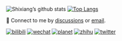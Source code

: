 
<!-- README.md is generated from README.Rmd. Please edit that file -->

![Shixiang’s github
stats](https://github-readme-stats.vercel.app/api?username=ShixiangWang&show_icons=true) [![Top Langs](https://github-readme-stats.vercel.app/api/top-langs/?username=ShixiangWang&hide=html,jupyter%20notebook,javascript&layout=compact&langs_count=10)](https://github.com/ShixiangWang/github-readme-stats)

💬 Connect to me by
[discussions](https://github.com/ShixiangWang/self-study/discussions) or [email](mailto:w_shixiang@163.com). 

[![bilibili](https://img.shields.io/badge/王诗翔-B站-yellow)](https://space.bilibili.com/11553374) [![wechat](https://img.shields.io/badge/王诗翔-微信公众号-important)](https://shixiangwang.github.io/home/logo/qrcode.jpg) [![planet](https://img.shields.io/badge/王诗翔-知识星球-blueviolet)](https://t.zsxq.com/rBqbIei)  [![zhihu](https://img.shields.io/badge/王诗翔-知乎-blue)](https://www.zhihu.com/people/shixiangwang) [![twitter](https://img.shields.io/badge/WangShxiang-twitter-ff69b4)](https://twitter.com/WangShxiang) 

